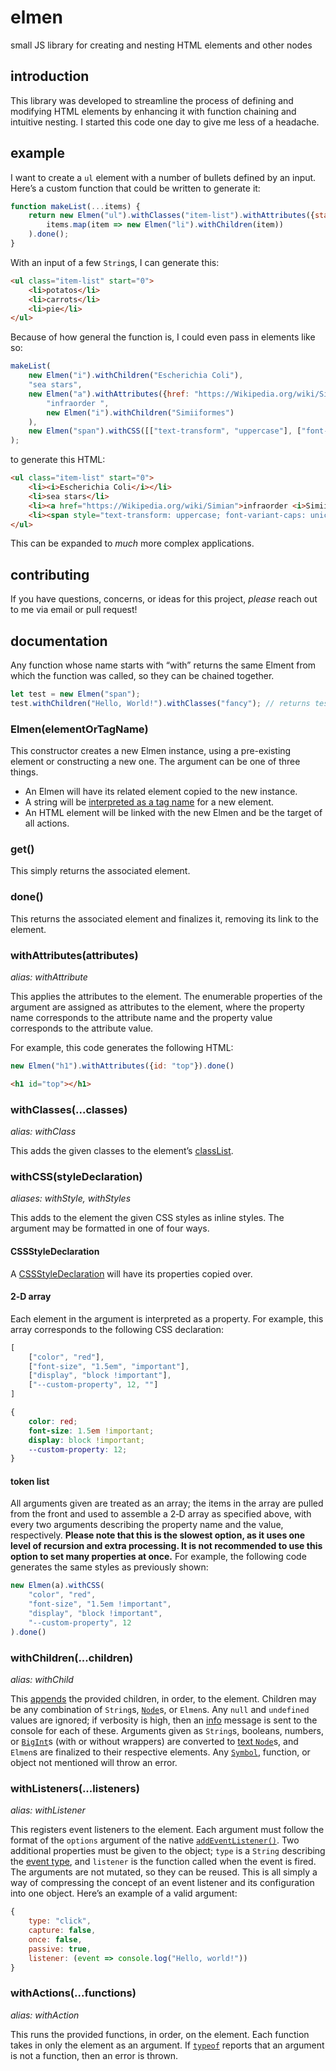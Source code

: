 # elmen
small JS library for creating and nesting HTML elements and other nodes

## introduction
This library was developed to streamline the process of defining and modifying HTML elements by enhancing it with function chaining and intuitive nesting. I started this code one day to give me less of a headache.

## example
I want to create a `ul` element with a number of bullets defined by an input. Here’s a custom function that could be written to generate it:
```javascript
function makeList(...items) {
	return new Elmen("ul").withClasses("item-list").withAttributes({start: 0}).withChildren(
		items.map(item => new Elmen("li").withChildren(item))
	).done();
}
```
With an input of a few `String`s, I can generate this:
```html
<ul class="item-list" start="0">
	<li>potatos</li>
	<li>carrots</li>
	<li>pie</li>
</ul>
```
Because of how general the function is, I could even pass in elements like so:
```javascript
makeList(
	new Elmen("i").withChildren("Escherichia Coli"),
	"sea stars",
	new Elmen("a").withAttributes({href: "https://Wikipedia.org/wiki/Simian"}).withChildren(
		"infraorder ",
		new Elmen("i").withChildren("Simiiformes")
	),
	new Elmen("span").withCSS([["text-transform", "uppercase"], ["font-variant-caps", "unicase"]]).withChildren("tardigrade")
);
```
to generate this HTML:
```html
<ul class="item-list" start="0">
	<li><i>Escherichia Coli</i></li>
	<li>sea stars</li>
	<li><a href="https://Wikipedia.org/wiki/Simian">infraorder <i>Simiiformes</i></a></li>
	<li><span style="text-transform: uppercase; font-variant-caps: unicase;">tardigrade</span></li>
</ul>
```
This can be expanded to *much* more complex applications.

## contributing
If you have questions, concerns, or ideas for this project, *please* reach out to me via email or pull request!

## documentation

Any function whose name starts with “with” returns the same Elment from which the function was called, so they can be chained together.

```javascript
let test = new Elmen("span");
test.withChildren("Hello, World!").withClasses("fancy"); // returns test
```

### Elmen(elementOrTagName)

This constructor creates a new Elmen instance, using a pre-existing element or constructing a new one. The argument can be one of three things.
* An Elmen will have its related element copied to the new instance.
* A string will be [interpreted as a tag name](https://developer.Mozilla.org/docs/Web/API/Document/createElement) for a new element.
* An HTML element will be linked with the new Elmen and be the target of all actions.

### get()

This simply returns the associated element.

### done()

This returns the associated element and finalizes it, removing its link to the element.

### withAttributes(attributes)
*alias: withAttribute*

This applies the attributes to the element. The enumerable properties of the argument are assigned as attributes to the element, where the property name corresponds to the attribute name and the property value corresponds to the attribute value.

For example, this code generates the following HTML:
```javascript
new Elmen("h1").withAttributes({id: "top"}).done()
```

```html
<h1 id="top"></h1>
````

### withClasses(...classes)
*alias: withClass*

This adds the given classes to the element’s [classList](https://developer.Mozilla.org/docs/Web/API/Element/classList).

### withCSS(styleDeclaration)
*aliases: withStyle, withStyles*

This adds to the element the given CSS styles as inline styles. The argument may be formatted in one of four ways.

#### CSSStyleDeclaration
A [CSSStyleDeclaration](https://developer.Mozilla.org/docs/Web/API/CSSStyleDeclaration) will have its properties copied over.

#### 2‑D array
Each element in the argument is interpreted as a property. For example, this array corresponds to the following CSS declaration:
```javascript
[
	["color", "red"],
	["font-size", "1.5em", "important"],
	["display", "block !important"],
	["--custom-property", 12, ""]
]
```

```css
{
	color: red;
	font-size: 1.5em !important;
	display: block !important;
	--custom-property: 12;
}
```

#### token list
All arguments given are treated as an array; the items in the array are pulled from the front and used to assemble a 2‑D array as specified above, with every two arguments describing the property name and the value, respectively.
**Please note that this is the slowest option, as it uses one level of recursion and extra processing. It is not recommended to use this option to set many properties at once.**
For example, the following code generates the same styles as previously shown:
```javascript
new Elmen(a).withCSS(
	"color", "red",
	"font-size", "1.5em !important",
	"display", "block !important",
	"--custom-property", 12
).done()
```

### withChildren(...children)
*alias: withChild*

This [appends](https://developer.Mozilla.org/docs/Web/API/Node/appendChild) the provided children, in order, to the element. Children may be any combination of `String`s, [`Node`](https://developer.Mozilla.org/docs/Web/API/Node)s, or `Elmen`s. Any `null` and `undefined` values are ignored; if verbosity is high, then an [info](https://developer.Mozilla.org/docs/Web/API/Console/info) message is sent to the console for each of these.
Arguments given as `String`s, booleans, numbers, or [`BigInt`](https://developer.Mozilla.org/docs/Glossary/BigInt)s (with or without wrappers) are converted to [text `Node`](https://developer.mozilla.org/en-US/docs/Web/API/Text)s, and `Elmen`s are finalized to their respective elements. Any [`Symbol`](https://developer.Mozilla.org/docs/Glossary/Symbol), function, or object not mentioned will throw an error.

### withListeners(...listeners)
*alias: withListener*

This registers event listeners to the element. Each argument must follow the format of the `options` argument of the native [`addEventListener()`](https://developer.Mozilla.org/docs/Web/API/EventTarget/addEventListener). Two additional properties must be given to the object; `type` is a `String` describing the [event type](https://developer.Mozilla.org/docs/Web/Events), and `listener` is the function called when the event is fired. The arguments are not mutated, so they can be reused. This is all simply a way of compressing the concept of an event listener and its configuration into one object. Here’s an example of a valid argument:
```javascript
{
	type: "click",
	capture: false,
	once: false,
	passive: true,
	listener: (event => console.log("Hello, world!"))
}
```

### withActions(...functions)
*alias: withAction*

This runs the provided functions, in order, on the element. Each function takes in only the element as an argument. If [`typeof`](https://developer.Mozilla.org/docs/Web/JavaScript/Reference/Operators/typeof) reports that an argument is not a function, then an error is thrown.
